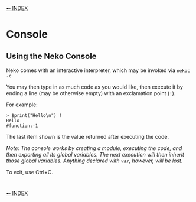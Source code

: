 [🠔 INDEX](index.md)
#

# Console

## Using the Neko Console

Neko comes with an interactive interpreter, which may be invoked via `nekoc -c`

You may then type in as much code as you would like, then execute it by ending a line (may be otherwise empty) with an exclamation point (`!`).

For example:

    > $print("Hello\n") !
    Hello
    #function:-1

The last item shown is the value returned after executing the code.

*Note: The console works by creating a module, executing the code, and then exporting all its global variables. The next execution will then inherit those global variables. Anything declared with `var`, however, will be lost.*

To exit, use Ctrl+C.

#
[🠔 INDEX](index.md)